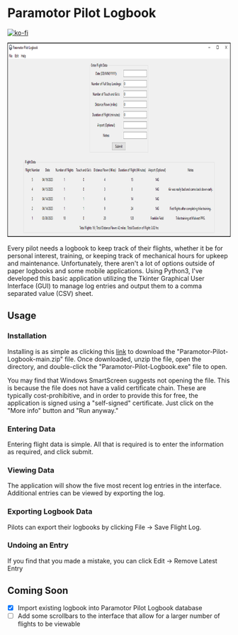 # Paramotor Pilot Logbook

[![ko-fi](https://ko-fi.com/img/githubbutton_sm.svg)](https://ko-fi.com/M4M03Q2JN)

<p align="center">
  <img src="https://github.com/dievus/Paramotor-Pilot-Logbook/blob/main/images/main.png" width="901" height="438" />
</p>

Every pilot needs a logbook to keep track of their flights, whether it be for personal interest, training, or keeping track of mechanical hours for upkeep and maintenance. Unfortunately, there aren't a lot of options outside of paper logbooks and some mobile applications. Using Python3, I've developed this basic application utilizing the Tkinter Graphical User Interface (GUI) to manage log entries and output them to a comma separated value (CSV) sheet.

## Usage

### Installation
Installing is as simple as clicking this [link](https://github.com/dievus/Paramotor-Pilot-Logbook/archive/refs/heads/main.zip) to download the "Paramotor-Pilot-Logbook-main.zip" file. Once downloaded, unzip the file, open the directory, and double-click the "Paramotor-Pilot-Logbook.exe" file to open. 

You may find that Windows SmartScreen suggests not opening the file. This is because the file does not have a valid certificate chain. These are typically cost-prohibitive, and in order to provide this for free, the application is signed using a "self-signed" certificate. Just click on the "More info" button and "Run anyway."

### Entering Data
Entering flight data is simple. All that is required is to enter the information as required, and click submit.

### Viewing Data
The application will show the five most recent log entries in the interface. Additional entries can be viewed by exporting the log.

### Exporting Logbook Data
Pilots can export their logbooks by clicking File -> Save Flight Log.

### Undoing an Entry
If you find that you made a mistake, you can click Edit -> Remove Latest Entry

## Coming Soon

- [x] Import existing logbook into Paramotor Pilot Logbook database
- [ ] Add some scrollbars to the interface that allow for a larger number of flights to be viewable

